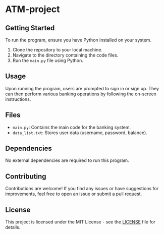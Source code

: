 # ATM-project
## Getting Started

To run the program, ensure you have Python installed on your system.

1. Clone the repository to your local machine.
2. Navigate to the directory containing the code files.
3. Run the `main.py` file using Python.
## Usage

Upon running the program, users are prompted to sign in or sign up. They can then perform various banking operations by following the on-screen instructions.

## Files

- `main.py`: Contains the main code for the banking system.
- `data_list.txt`: Stores user data (username, password, balance).

## Dependencies

No external dependencies are required to run this program.

## Contributing

Contributions are welcome! If you find any issues or have suggestions for improvements, feel free to open an issue or submit a pull request.

## License

This project is licensed under the MIT License - see the [LICENSE](LICENSE) file for details.
